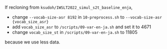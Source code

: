 If recloning from `ksudoh/IWSLT2022_simul_s2t_baseline_enja`,
- change `--vocab-size-asr 8192` in `10-preprocess.sh` to `--vocab-size-asr {vocab_size_asr}`
- add `vocab_size_asr` to `/scripts/09-var-en-ja.sh` and set it to 4671
- change `vocab_size_st` in `/scripts/09-var-en-ja.sh` to 11805

because we use less data.
